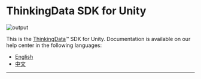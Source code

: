 # ThinkingData SDK for Unity
![output](https://user-images.githubusercontent.com/53337625/205621683-ed9b97ef-6a52-4903-a2c0-a955dddebb7d.png)

This is the [ThinkingData](https://www.thinkingdata.cn)™ SDK for Unity. Documentation is available on our help center in the following languages:

- [English](https://docs.thinkingdata.cn/ta-manual/latest/en/installation/installation_menu/client_sdk/game_engine_sdk_installation/unity_sdk_installation/unity_sdk_installation.html)
- [中文](https://docs.thinkingdata.cn/ta-manual/latest/installation/installation_menu/client_sdk/game_engine_sdk_installation/unity_sdk_installation/unity_sdk_installation.html)

---
